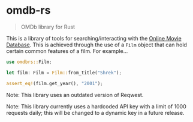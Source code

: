 # omdb-rs
> OMDb library for Rust

This is a library of tools for searching/interacting with the [Online Movie Database](http://www.omdbapi.com/). This is achieved through the use of a `Film` object that can hold certain common features of a film. For example...

```rust
use omdbrs::Film;

let film: Film = Film::from_title("Shrek");

assert_eq!(film.get_year(), "2001");
```

Note: This library uses an outdated version of Reqwest.

Note: This library currently uses a hardcoded API key with a limit of 1000 requests daily; this will be changed to a dynamic key in a future release.
